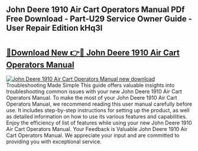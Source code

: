## John Deere 1910 Air Cart Operators Manual PDf Free Download - Part-U29 Service Owner Guide - User Repair Edition kHq3l

# <h2><a href="http://bc88170.oget.top/?id=John+Deere+1910+Air+Cart+Operators+Manual">🔗Download New 👉🔴 John Deere 1910 Air Cart Operators Manual</a></h2>

[![John Deere 1910 Air Cart Operators Manual new download](https://i.imgur.com/5g1atiW.png)](http://bc88170.oget.top/?id=John+Deere+1910+Air+Cart+Operators+Manual)
Troubleshooting Made Simple This guide offers valuable insights into troubleshooting common issues with your new John Deere 1910 Air Cart Operators Manual. To make the most of your John Deere 1910 Air Cart Operators Manual, we recommend reading this user manual carefully before use. It includes step-by-step instructions for setting up the product, as well as detailed information on how to use its various features and capabilities. Enjoy the efficiency of list of features while using your new John Deere 1910 Air Cart Operators Manual. Your Feedback is Valuable John Deere 1910 Air Cart Operators Manual. We appreciate your input and are committed to providing you with exceptional service.
